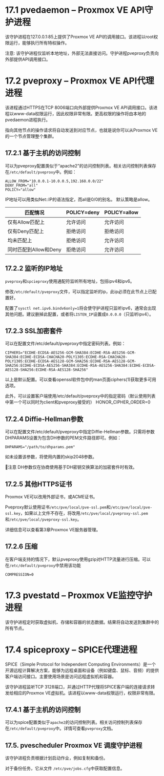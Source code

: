 # 17.1 pvedaemon – Proxmox VE API守护进程

该守护进程在127.0.0.1:85上提供了Proxmox VE API的调用接口。该进程以root权限运行，能够执行所有特权操作。
	
注意: 该守护进程仅监听本地地址，外部无法直接访问。守护进程pveproxy负责向外部提供API调用接口。

# 17.2 pveproxy – Proxmox VE API代理进程

该进程通过HTTPS在TCP 8006端口向外部提供Proxmox VE API调用接口。该进程以www-data权限运行，因此权限非常有限。更高权限的操作将由本地的pvedaemon进程执行。

指向其他节点的操作请求将自动发送到对应节点，也就是说你可以从Proxmox VE的一个节点管理整个集群。

## 17.2.1 基于主机的访问控制
可以为pveproxy配置类似于“apache2”的访问控制列表。相关访问控制列表保存在`/etc/default/pveproxy`中。例如：

```
ALLOW_FROM="10.0.0.1-10.0.0.5,192.168.0.0/22"
DENY_FROM="all"
POLICY="allow"
```

IP地址可以用类似Net::IP的语法指定，而all是0/0的别名。
默认策略是allow。

| 匹配情况            | POLICY=deny | POLICY=allow  |
|-----------------|-------------|---------------|
| 仅有Allow匹配上      | 允许访问        | 允许访问          |
| 仅有Deny匹配上       | 拒绝访问        | 拒绝访问          |
| 均未匹配上           | 拒绝访问        | 允许访问          |
| 同时匹配到Allow和Deny | 拒绝访问        | 允许访问          |

## 17.2.2 监听的IP地址

`pveproxy`和`spcieproxy`使用通配符监听所有地址，包括ipv4和ipv6。

修改`/etc/default/pveproxy`文件，可以指定监听的ip，此ip必须在此节点上已配置好。

配置了`sysctl net.ipv6.bindv6only=1`将会使守护进程只监听ipv6，通常会出现其他问题。建议删掉此配置，或者将`LISTEN_IP`设置成`0.0.0.0`（只监听ipv4）。



## 17.2.3 SSL加密套件
可以在配置文件/etc/default/pveproxy中指定密码列表。例如：

```
CIPHERS="ECDHE-ECDSA-AES256-GCM-SHA384:ECDHE-RSA-AES256-GCM-SHA384:ECDHE-ECDSA-CHACHA20-POLY1305:ECDHE-RSA-CHACHA20-POLY1305:ECDHE-ECDSA-AES128-GCM-SHA256:ECDHE-RSA-AES128-GCM-SHA256:ECDHE-ECDSA-AES256-SHA384:ECDHE-RSA-AES256-SHA384:ECDHE-ECDSA-AES128-SHA256:ECDHE-RSA-AES128-SHA256"
```

以上是默认配置。可以查看openssl软件包中的man页面ciphers(1)获取更多可用选项。

此外，可以设置客户端使用/etc/default/pveproxy中的指定密码（默认使用列表中第一个可以同时为client和pveproxy接受的）
HONOR_CIPHER_ORDER=0

## 17.2.4 Diffie-Hellman参数

可以在配置文件/etc/default/pveproxy中指定Diffie-Hellman参数。只需将参数DHPARAMS设置为包含DH参数的PEM文件路径即可。例如：

```
DHPARAMS="/path/to/dhparams.pem"
```

如未设置该参数，将使用内置的skip2048参数。
	
注意
DH参数仅在协商使用基于DH密钥交换算法的加密套件时有效。

## 17.2.5 其他HTTPS证书

Proxmox VE可以改用外部证书，或ACME证书。

Pveproxy默认使用证书`/etc/pve/local/pve-ssl.pem`和`/etc/pve/local/pve-ssl.key`，如果以上文件不存在，将改用`/etc/pve/local/pveproxy-ssl.pem`和`/etc/pve/local/pveproxy-ssl.key`。

详细信息可以查看第3章Proxmox VE服务器管理。

## 17.2.6 压缩

在客户端支持的情况下，默认pveproxy使用gzip对HTTP流量进行压缩。可以在`/etc/default/pveproxy`中禁用该功能

```
COMPRESSION=0
```

# 17.3 pvestatd – Proxmox VE监控守护进程

该守护进程定时获取虚拟机、存储和容器的状态数据。结果将自动发送到集群中的所有节点。

# 17.4 spiceproxy – SPICE代理进程

SPICE（Simple Protocol for Independent Computing Environments）是一个开源远程计算解决方案，能够为远程桌面和设备（例如键盘、鼠标、音频）的提供客户端访问接口。主要使用场景是访问远程虚拟机和容器。

该守护进程监听TCP 3128端口，并通过HTTP代理将SPICE客户端的连接请求转发给相应的Proxmox VE虚拟机。该进程以www-data权限运行，权限非常有限。

## 17.4.1 基于主机的访问控制

可以为spice配置类似于`apache2`的访问控制列表。相关访问控制列表保存在`/etc/default/pveproxy`中。详情可查看`pveproxy`文档。

## 17.5. pvescheduler Proxmox VE 调度守护进程

该守护进程负责根据计划启动作业，例如复制和备份。

对于备份任务，它从文件 `/etc/pve/jobs.cfg`中获取配置信息。
